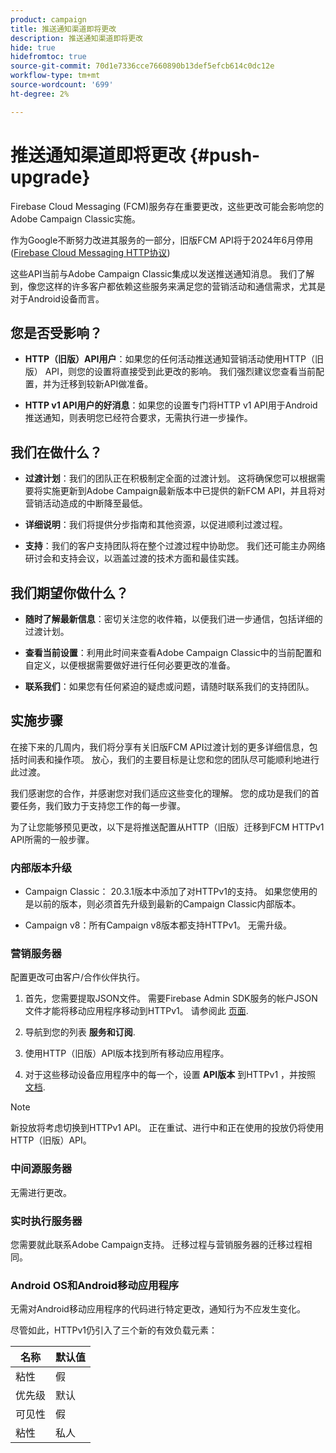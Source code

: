 ```yaml
---
product: campaign
title: 推送通知渠道即将更改
description: 推送通知渠道即将更改
hide: true
hidefromtoc: true
source-git-commit: 70d1e7336cce7660890b13def5efcb614c0dc12e
workflow-type: tm+mt
source-wordcount: '699'
ht-degree: 2%

---
```


# 推送通知渠道即将更改 {#push-upgrade}

Firebase Cloud Messaging (FCM)服务存在重要更改，这些更改可能会影响您的Adobe Campaign Classic实施。

作为Google不断努力改进其服务的一部分，旧版FCM API将于2024年6月停用([Firebase Cloud Messaging HTTP协议](https://firebase.google.com/docs/cloud-messaging/http-server-ref))

这些API当前与Adobe Campaign Classic集成以发送推送通知消息。 我们了解到，像您这样的许多客户都依赖这些服务来满足您的营销活动和通信需求，尤其是对于Android设备而言。

## 您是否受影响？

* **HTTP（旧版）API用户**：如果您的任何活动推送通知营销活动使用HTTP（旧版） API，则您的设置将直接受到此更改的影响。 我们强烈建议您查看当前配置，并为迁移到较新API做准备。

* **HTTP v1 API用户的好消息**：如果您的设置专门将HTTP v1 API用于Android推送通知，则表明您已经符合要求，无需执行进一步操作。

## 我们在做什么？

* **过渡计划**：我们的团队正在积极制定全面的过渡计划。 这将确保您可以根据需要将实施更新到Adobe Campaign最新版本中已提供的新FCM API，并且将对营销活动造成的中断降至最低。

* **详细说明**：我们将提供分步指南和其他资源，以促进顺利过渡过程。

* **支持**：我们的客户支持团队将在整个过渡过程中协助您。 我们还可能主办网络研讨会和支持会议，以涵盖过渡的技术方面和最佳实践。

## 我们期望你做什么？

* **随时了解最新信息**：密切关注您的收件箱，以便我们进一步通信，包括详细的过渡计划。

* **查看当前设置**：利用此时间来查看Adobe Campaign Classic中的当前配置和自定义，以便根据需要做好进行任何必要更改的准备。

* **联系我们**：如果您有任何紧迫的疑虑或问题，请随时联系我们的支持团队。

## 实施步骤

在接下来的几周内，我们将分享有关旧版FCM API过渡计划的更多详细信息，包括时间表和操作项。 放心，我们的主要目标是让您和您的团队尽可能顺利地进行此过渡。

我们感谢您的合作，并感谢您对我们适应这些变化的理解。 您的成功是我们的首要任务，我们致力于支持您工作的每一步骤。

为了让您能够预见更改，以下是将推送配置从HTTP（旧版）迁移到FCM HTTPv1 API所需的一般步骤。

### 内部版本升级

* Campaign Classic： 20.3.1版本中添加了对HTTPv1的支持。 如果您使用的是以前的版本，则必须首先升级到最新的Campaign Classic内部版本。

* Campaign v8：所有Campaign v8版本都支持HTTPv1。 无需升级。

### 营销服务器

配置更改可由客户/合作伙伴执行。

1. 首先，您需要提取JSON文件。 需要Firebase Admin SDK服务的帐户JSON文件才能将移动应用程序移动到HTTPv1。 请参阅此 [页面](https://firebase.google.com/docs/admin/setup#initialize-sdk).

1. 导航到您的列表 **服务和订阅**.

1. 使用HTTP（旧版）API版本找到所有移动应用程序。

1. 对于这些移动设备应用程序中的每一个，设置 **API版本** 到HTTPv1 ，并按照 [文档](https://experienceleague.adobe.com/docs/campaign-classic/using/sending-messages/sending-push-notifications/configure-the-mobile-app/configuring-the-mobile-application-android.html).

>[!NOTE]
>
>新投放将考虑切换到HTTPv1 API。 正在重试、进行中和正在使用的投放仍将使用HTTP（旧版）API。

### 中间源服务器

无需进行更改。

### 实时执行服务器

您需要就此联系Adobe Campaign支持。 迁移过程与营销服务器的迁移过程相同。

### Android OS和Android移动应用程序

无需对Android移动应用程序的代码进行特定更改，通知行为不应发生变化。

尽管如此，HTTPv1仍引入了三个新的有效负载元素：

| 名称 | 默认值 |
|---|---|
| 粘性 | 假 |
| 优先级 | 默认 |
| 可见性 | 假 |
| 粘性 | 私人 |
